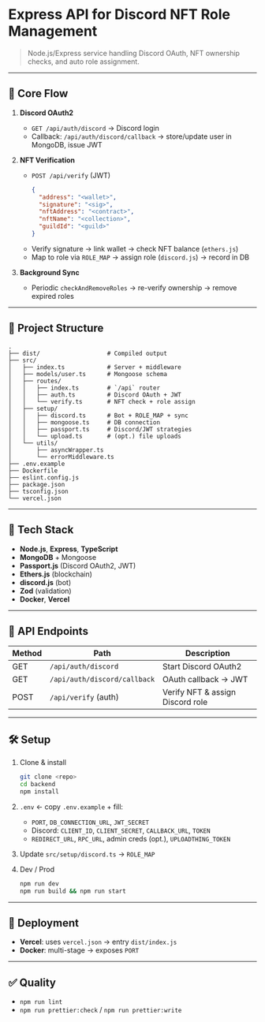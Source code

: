 # Express API for Discord NFT Role Management

> Node.js/Express service handling Discord OAuth, NFT ownership checks, and auto role assignment.

---

## 🚀 Core Flow

1. **Discord OAuth2**

   - `GET /api/auth/discord` → Discord login
   - Callback: `/api/auth/discord/callback` → store/update user in MongoDB, issue JWT

2. **NFT Verification**

   - `POST /api/verify` (JWT)
     ```json
     {
       "address": "<wallet>",
       "signature": "<sig>",
       "nftAddress": "<contract>",
       "nftName": "<collection>",
       "guildId": "<guild>"
     }
     ```
   - Verify signature → link wallet → check NFT balance (`ethers.js`)
   - Map to role via `ROLE_MAP` → assign role (`discord.js`) → record in DB

3. **Background Sync**
   - Periodic `checkAndRemoveRoles` → re-verify ownership → remove expired roles

---

## 📂 Project Structure

```text
.
├── dist/                   # Compiled output
├── src/
│   ├── index.ts            # Server + middleware
│   ├── models/user.ts      # Mongoose schema
│   ├── routes/
│   │   ├── index.ts        # `/api` router
│   │   ├── auth.ts         # Discord OAuth + JWT
│   │   └── verify.ts       # NFT check + role assign
│   ├── setup/
│   │   ├── discord.ts      # Bot + ROLE_MAP + sync
│   │   ├── mongoose.ts     # DB connection
│   │   ├── passport.ts     # Discord/JWT strategies
│   │   └── upload.ts       # (opt.) file uploads
│   └── utils/
│       ├── asyncWrapper.ts
│       └── errorMiddleware.ts
├── .env.example
├── Dockerfile
├── eslint.config.js
├── package.json
├── tsconfig.json
└── vercel.json
```

---

## 🔧 Tech Stack

- **Node.js**, **Express**, **TypeScript**
- **MongoDB** + Mongoose
- **Passport.js** (Discord OAuth2, JWT)
- **Ethers.js** (blockchain)
- **discord.js** (bot)
- **Zod** (validation)
- **Docker**, **Vercel**

---

## 🎯 API Endpoints

| Method | Path                         | Description                      |
| ------ | ---------------------------- | -------------------------------- |
| GET    | `/api/auth/discord`          | Start Discord OAuth2             |
| GET    | `/api/auth/discord/callback` | OAuth callback → JWT             |
| POST   | `/api/verify` (auth)         | Verify NFT & assign Discord role |

---

## 🛠️ Setup

1. Clone & install

   ```bash
   git clone <repo>
   cd backend
   npm install
   ```

2. `.env` ← copy `.env.example` + fill:

   - `PORT`, `DB_CONNECTION_URL`, `JWT_SECRET`
   - Discord: `CLIENT_ID`, `CLIENT_SECRET`, `CALLBACK_URL`, `TOKEN`
   - `REDIRECT_URL`, `RPC_URL`, admin creds (opt.), `UPLOADTHING_TOKEN`

3. Update `src/setup/discord.ts` → `ROLE_MAP`
4. Dev / Prod

   ```bash
   npm run dev
   npm run build && npm run start
   ```

---

## 🚀 Deployment

- **Vercel**: uses `vercel.json` → entry `dist/index.js`
- **Docker**: multi-stage → exposes `PORT`

---

## ✅ Quality

- `npm run lint`
- `npm run prettier:check` / `npm run prettier:write`

